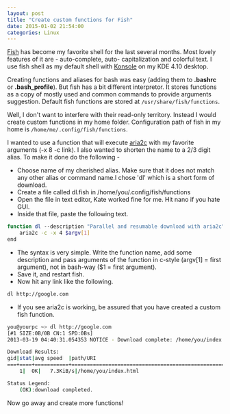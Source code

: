 ```yaml
---
layout: post
title: "Create custom functions for Fish"
date: 2015-01-02 21:54:00
categories: Linux
---
```

[Fish](http://ridiculousfish.com/shell/) has become my favorite shell for the last several months. Most lovely features of it are - auto-complete, auto- capitalization and colorful text. I use fish shell as my default shell with [Konsole](http://konsole.kde.org/) on my KDE 4.10 desktop.

Creating functions and aliases for bash was easy (adding them to **.bashrc** or **.bash_profile**). But fish has a bit different interpretor. It stores
functions as a copy of mostly used and common commands to provide arguments suggestion. Default fish functions are stored at `/usr/share/fish/functions`.

Well, I don't want to interfere with their read-only territory. Instead I would create custom functions in my home folder. Configuration path of fish in
my home is `/home/me/.config/fish/functions`.

I wanted to use a function that will execute [aria2c](http://aria2.sourceforge.net/) with my favorite arguments (-x 8 -c link). I also wanted to shorten the name to a 2/3 digit alias. To make it done do the following -

* Choose name of my cherished alias. Make sure that it does not match any other alias or command name.I chose 'dl' which is a short form of download.
* Create a file called dl.fish in /home/you/.config/fish/functions
* Open the file in text editor, Kate worked fine for me. Hit nano if you hate GUI.
* Inside that file, paste the following text.

```bash
function dl --description "Parallel and resumable download with aria2c"
    aria2c -c -x 4 $argv[1]
end
```

*  The syntax is very simple. Write the function name, add some description and pass arguments of the function in c-style (argv[1] = first argument), not in bash-way ($1 = first argument).
* Save it, and restart fish.
* Now hit any link like the following.

```bash
dl http://google.com
```

*  If you see aria2c is working, be assured that you have created a custom fish function.

```bash
you@yourpc ~> dl http://google.com
[#1 SIZE:0B/0B CN:1 SPD:0Bs]                                                                 
2013-03-19 04:40:31.054353 NOTICE - Download complete: /home/you/index.html

Download Results:
gid|stat|avg speed  |path/URI
===+====+===========+===========================================================
    1|  OK|   7.3KiB/s|/home/you/index.html

Status Legend:
    (OK):download completed.
```

Now go away and create more functions!
